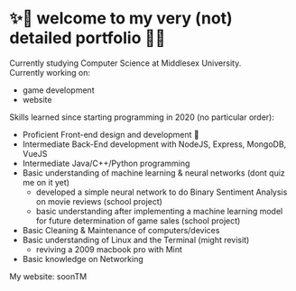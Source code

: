 <!--
**gablmao/gablmao** is a ✨ _special_ ✨ repository because its `README.md` (this file) appears on your GitHub profile.
-->
# ✨👋 welcome to my very (not) detailed portfolio 👋✨

<!-- ![uyy nationality](https://github.com/gablmao/gablmao/blob/main/img/Fm60bBnWAAI63NM.jpg)  -->
Currently studying Computer Science at Middlesex University.  
Currently working on:
- game development
- website

Skills learned since starting programming in 2020 (no particular order):
- Proficient Front-end design and development 📝
- Intermediate Back-End development with NodeJS, Express, MongoDB, VueJS
- Intermediate Java/C++/Python programming
- Basic understanding of machine learning & neural networks (dont quiz me on it yet)
  - developed a simple neural network to do Binary Sentiment Analysis on movie reviews (school project)
  - basic understanding after implementing a machine learning model for future determination of game sales (school project)
- Basic Cleaning & Maintenance of computers/devices
- Basic understanding of Linux and the Terminal (might revisit)
  - reviving a 2009 macbook pro with Mint
- Basic knowledge on Networking 

My website: soonTM
